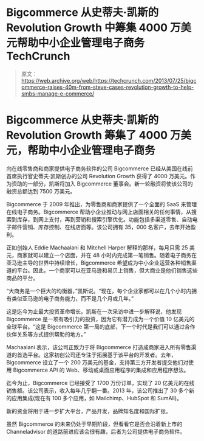 # Bigcommerce 从史蒂夫·凯斯的 Revolution Growth 中筹集 4000 万美元帮助中小企业管理电子商务 TechCrunch

> 原文：<https://web.archive.org/web/https://techcrunch.com/2013/07/25/bigcommerce-raises-40m-from-steve-cases-revolution-growth-to-help-smbs-manage-e-commerce/>

# Bigcommerce 从史蒂夫·凯斯的 Revolution Growth 筹集了 4000 万美元，帮助中小企业管理电子商务

向在线零售商和商家提供电子商务软件的公司 Bigcommerce 已经从美国在线前首席执行官史蒂夫·凯斯创办的公司 Revolution Growth 获得了 4000 万美元。作为资助的一部分，凯斯将加入 Bigcommerce 董事会。新一轮融资将使该公司的融资总额达到 7500 万美元。

Bigcommerce 于 2009 年推出，为零售商和商家提供了一个全面的 SaaS 来管理在线电子商务。Bigcommerce 帮助小企业推动与网上店面相关的任何事情，从搜索到库存，到网上支付，再到营销和搜索引擎优化。功能包括多渠道零售、自动电子邮件营销、库存控制、在线店面等。该公司拥有 35，000 名客户，去年开始盈利。

正如创始人 Eddie Machaalani 和 Mitchell Harper 解释的那样，每月只需 25 美元，商家就可以建立一个店面，并在 48 小时内完成第一笔销售。随着电子商务在亚马逊主导的世界中持续增长，Bigcommerce 希望成为中小企业运营各种销售渠道的平台。因此，一个商家可以在亚马逊和易贝上销售，但大商业是他们销售这些商品的平台。

“大商务是一个巨大的均衡器，”凯斯说。“现在，每个企业家都可以在几个小时内拥有类似亚马逊的电子商务能力，而不是几个月或几年。”

这是迄今为止最大投资革命增长。凯斯在一次采访中进一步解释说，他发现 Bigcommerce 是一项有吸引力的投资，因为它有潜力成为一个价值 10 亿美元的全球平台。“这是 Bigcommerce 第一局的底部，下一个时代是我们可以通过合作伙伴关系等方式提供帮助的地方。”

Machaalani 表示，该公司正致力于将 Bigcommerce 打造成商家进入所有零售渠道的首选平台。这家初创公司还专注于拓展基于该平台的开发者。去年，Bigcommerce 设立了一个 200 万美元的基金，支持第三方开发者提交他们对使用 Bigcommerce API 的 Web、移动或桌面应用程序的集成和应用程序想法。

迄今为止，Bigcommerce 已经接受了 1700 万份订单，实现了 20 亿美元的在线销售额。该公司表示，收入每年几乎翻一番。2013 年，该公司推出了 30 多个新的应用集成(现在有 100 多个应用，如 Mailchimp、HubSpot 和 SumAll)。

新的资金将用于进一步扩大平台，产品开发，品牌知名度和国际扩张。

虽然 Bigcommerce 的未来仍处于早期阶段，但看看它是否会沿着新上市的 Channeladvisor 的道路前进应该会很有趣，后者为公司提供电子商务软件。